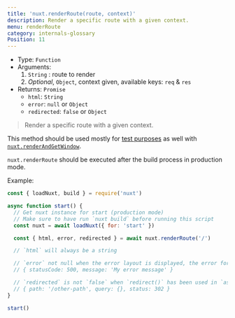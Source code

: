 ```yaml
---
title: 'nuxt.renderRoute(route, context)'
description: Render a specific route with a given context.
menu: renderRoute
category: internals-glossary
Position: 11
---
```


- Type: `Function`
- Arguments:
  1. `String` : route to render
  2. _Optional_, `Object`, context given, available keys: `req` & `res`
- Returns: `Promise`
  - `html`: `String`
  - `error`: `null` or `Object`
  - `redirected`: `false` or `Object`

> Render a specific route with a given context.

This method should be used mostly for [test purposes](/guide/development-tools#end-to-end-testing) as well with [`nuxt.renderAndGetWindow`](/api/nuxt-render-and-get-window).

<base-alert>

`nuxt.renderRoute` should be executed after the build process in production mode.

</base-alert>

Example:

```js
const { loadNuxt, build } = require('nuxt')

async function start() {
  // Get nuxt instance for start (production mode)
  // Make sure to have run `nuxt build` before running this script
  const nuxt = await loadNuxt({ for: 'start' })

  const { html, error, redirected } = await nuxt.renderRoute('/')

  // `html` will always be a string

  // `error` not null when the error layout is displayed, the error format is:
  // { statusCode: 500, message: 'My error message' }

  // `redirected` is not `false` when `redirect()` has been used in `asyncData()` or `fetch()`
  // { path: '/other-path', query: {}, status: 302 }
}

start()
```
